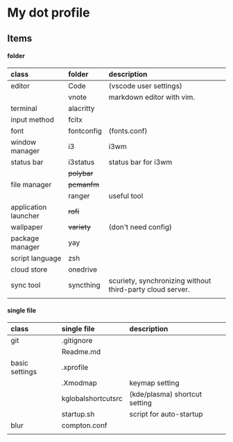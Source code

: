 # My dot profile

## Items

#### folder

| class                | folder      | description                                               |
| :------------------- | :---------- | :-------------------------------------------------------- |
| editor               | Code        | (vscode user settings)                                    |
|                      | vnote       | markdown editor with vim.                                 |
| terminal             | alacritty   |                                                           |
| input method         | fcitx       |                                                           |
| font                 | fontconfig  | (fonts.conf)                                              |
| window manager       | i3          | i3wm                                                      |
| status bar           | i3status    | status bar for i3wm                                       |
|                      | ~~polybar~~ |                                                           |
| file manager         | ~~pcmanfm~~ |                                                           |
|                      | ranger      | useful tool                                               |
| application launcher | ~~rofi~~    |                                                           |
| wallpaper            | ~~variety~~ | (don't need config)                                       |
| package manager      | yay         |                                                           |
| script language      | zsh         |                                                           |
| cloud store          | onedrive    |                                                           |
| sync tool            | syncthing   | scuriety, synchronizing without third-party cloud server. |
|                      |             |                                                           |



#### single file

|class|single file|description|
|:-|:-|:-|
| git                  | .gitignore                      |                        |
|                      | Readme.md                       |                        |
| basic settings       | .xprofile                       |                        |
|                      | .Xmodmap                        | keymap setting |
|                      | kglobalshortcutsrc | (kde/plasma) shortcut setting |
|                      | startup.sh                      | script for auto-startup |
| blur | compton.conf                    |                    |
|                      |                                 |                        |